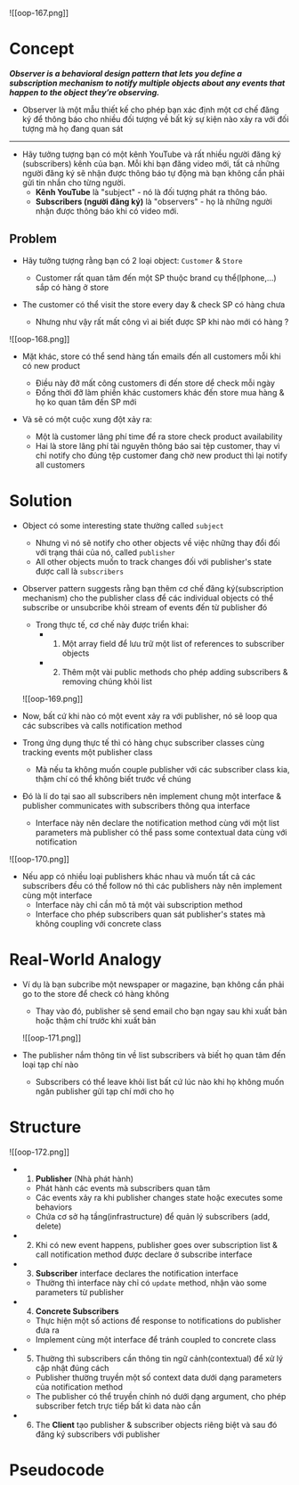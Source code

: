 
![[oop-167.png]]

# Concept

***Observer is a behavioral design pattern that lets you define a subscription mechanism to notify multiple objects about any events that happen to the object they’re observing.***

- Observer là một mẫu thiết kế cho phép bạn xác định một cơ chế đăng ký để thông báo cho nhiều đối tượng về bất kỳ sự kiện nào xảy ra với đối tượng mà họ đang quan sát

---

- Hãy tưởng tượng bạn có một kênh YouTube và rất nhiều người đăng ký (subscribers) kênh của bạn. Mỗi khi bạn đăng video mới, tất cả những người đăng ký sẽ nhận được thông báo tự động mà bạn không cần phải gửi tin nhắn cho từng người.
	- **Kênh YouTube** là "subject" - nó là đối tượng phát ra thông báo.
	- **Subscribers (người đăng ký)** là "observers" - họ là những người nhận được thông báo khi có video mới.

## Problem

- Hãy tưởng tượng rằng bạn có 2 loại object: `Customer` & `Store`
	- Customer rất quan tâm đến một SP thuộc brand cụ thể(Iphone,...) sắp có hàng ở store
	
- The customer có thể visit the store every day & check SP có hàng chưa
	- Nhưng như vậy rất mất công vì ai biết được SP khi nào mới có hàng ?
	
![[oop-168.png]]

- Mặt khác, store có thể send hàng tấn emails đến all customers mỗi khi có new product
	- Điều này đỡ mất công customers đi đến store dể check mỗi ngày
	- Đồng thời đỡ làm phiền khác customers khác đến store mua hàng & họ ko quan tâm đến SP mới

- Và sẽ có một cuộc xung đột xảy ra:
	- Một là customer lãng phí time để ra store check product availability
	- Hai là store lãng phí tài nguyên thông báo sai tệp customer, thay vì chỉ notify cho đúng tệp customer đang chờ new product thì lại notify all customers
	

# Solution

- Object có some interesting state thường called `subject`
	- Nhưng vì nó sẽ notify cho other objects về việc những thay đổi đối với trạng thái của nó, called `publisher`
	- All other objects muốn to track changes đối với publisher's state được call là `subscribers`
	
- Observer pattern suggests rằng bạn thêm cơ chế đăng ký(subscription mechanism) cho the publisher class để các individual objects có thể subscribe or unsubcribe khỏi stream of events đến từ publisher đó
	- Trong thực tế, cơ chế này được triển khai:
		- 1) Một array field để lưu trữ một list of references to subscriber objects
		- 2) Thêm một vài public methods cho phép adding subscribers & removing chúng khỏi list
	
	![[oop-169.png]]

- Now, bất cứ khi nào có một event xảy ra với publisher, nó sẽ loop qua các subscribes và calls notification method 
- Trong ứng dụng thực tế thì có hàng chục subscriber classes cùng tracking events một publisher class
	- Mà nếu ta không muốn couple publisher với các subscriber class kia, thậm chí có thể không biết trước về chúng
	
- Đó là lí do tại sao all subscribers nên implement chung một interface & publisher communicates with subscribers thông qua interface
	- Interface này nên declare the notification method cùng với một list parameters mà publisher có thể pass some contextual data cùng với notification

![[oop-170.png]]

- Nếu app có nhiều loại publishers khác nhau và muốn tất cả các subscribers đều có thể follow nó thì các publishers này nên implement cùng một interface
	- Interface này chỉ cần mô tả một vài subscription method
	- Interface cho phép subscribers quan sát publisher's states mà không coupling với concrete class 

# Real-World Analogy

- Ví dụ là bạn subcribe một newspaper or magazine, bạn không cần phải go to the store để check có hàng không	
	- Thay vào đó, publisher sẽ send email cho bạn ngay sau khi xuất bản hoặc thậm chí trước khi xuất bản
	
	![[oop-171.png]]

- The publisher nắm thông tin về list subscribers và biết họ quan tâm đến loại tạp chí nào
	- Subscribers có thể leave khỏi list bất cứ lúc nào khi họ không muốn ngăn publisher gửi tạp chí mới cho họ 
	
# Structure

![[oop-172.png]]

- 1. **Publisher** (Nhà phát hành)
	- Phát hành các events mà subscribers quan tâm
	- Các events xảy ra khi publisher changes state hoặc executes some behaviors
	- Chứa cơ sở hạ tầng(infrastructure) để quản lý subscribers (add, delete)
	
- 2. Khi có new event happens, publisher goes over subscription list & call notification method được declare ở subscribe interface 

- 3. **Subscriber** interface declares the notification interface
	- Thường thì interface này chỉ có `update` method, nhận vào some parameters từ publisher 

- 4. **Concrete Subscribers** 
	- Thực hiện một số actions để response to notifications do publisher đưa ra
	- Implement cùng một interface để tránh coupled to concrete class

- 5. Thường thì subscribers cần thông tin ngữ cảnh(contextual) để xử lý cập nhật đúng cách
	- Publisher thường truyền một số context data dưới dạng parameters của notification method
	- The publisher có thể truyền chính nó dưới dạng argument, cho phép subscriber fetch trực tiếp bất kì data nào cần 
	
- 6. The **Client** tạo publisher & subscriber objects riêng biệt và sau đó đăng ký subscribers với publisher

# Pseudocode






























